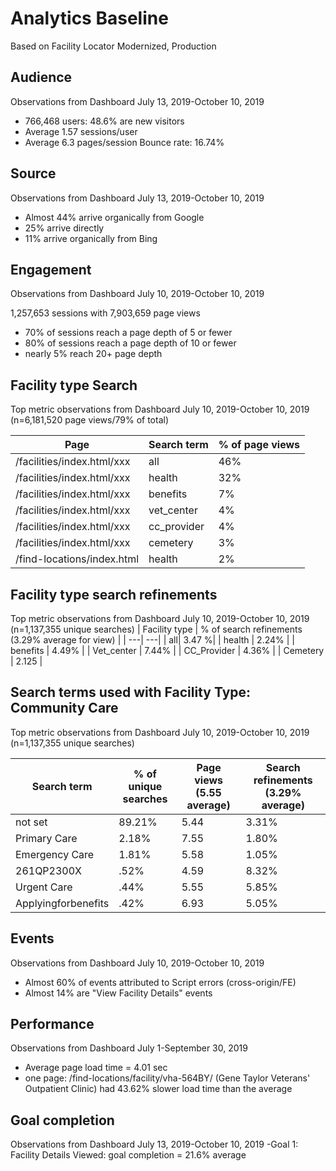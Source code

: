 # Analytics Baseline
Based on Facility Locator Modernized, Production


## Audience
Observations from Dashboard July 13, 2019-October 10, 2019
- 766,468 users: 48.6% are new visitors
- Average 1.57 sessions/user
- Average 6.3 pages/session
Bounce rate: 16.74%

## Source
Observations from Dashboard July 13, 2019-October 10, 2019
- Almost 44% arrive organically from Google
- 25% arrive directly 
- 11% arrive organically from Bing
## Engagement
Observations from Dashboard July 10, 2019-October 10, 2019 

1,257,653 sessions with 7,903,659 page views
- 70% of sessions reach a page depth of 5 or fewer
- 80% of sessions reach a page depth of 10 or fewer
- nearly 5% reach 20+ page depth

## Facility type Search
Top metric observations from Dashboard July 10, 2019-October 10, 2019 (n=6,181,520 page views/79% of total)

| Page | Search term | % of page views |
| ---| ---| ---|
| /facilities/index.html/xxx | all | 46% |
| /facilities/index.html/xxx | health | 32% |
| /facilities/index.html/xxx | benefits | 7% |
| /facilities/index.html/xxx | vet_center | 4% |
| /facilities/index.html/xxx | cc_provider | 4% |
| /facilities/index.html/xxx | cemetery | 3% |
| /find-locations/index.html | health |2% |

## Facility type search refinements
Top metric observations from Dashboard July 10, 2019-October 10, 2019 (n=1,137,355 unique searches)
| Facility type | % of search refinements (3.29% average for view) |
| ---| ---| 
| all| 3.47 %| 
| health | 2.24% |
| benefits | 4.49% |
| Vet_center | 7.44% |
| CC_Provider | 4.36% |
| Cemetery | 2.125 |

## Search terms used with Facility Type: Community Care
Top metric observations from Dashboard July 10, 2019-October 10, 2019 (n=1,137,355 unique searches)

| Search term | % of unique searches | Page views (5.55 average) | Search refinements (3.29% average) |
| ---| ---| ---| --- |
| not set | 89.21% | 5.44 | 3.31% |
| Primary Care | 2.18% | 7.55 | 1.80% |
| Emergency Care | 1.81% | 5.58 | 1.05% |
| 261QP2300X | .52% | 4.59 | 8.32%|
| Urgent Care | .44% | 5.55 | 5.85% |
| Applyingforbenefits | .42% | 6.93 | 5.05%|


## Events
Observations from Dashboard July 10, 2019-October 10, 2019
- Almost 60% of events attributed to Script errors (cross-origin/FE)
- Almost 14% are "View Facility Details" events

## Performance
Observations from Dashboard July 1-September 30, 2019
- Average page load time = 4.01 sec 
- one page: /find-locations/facility/vha-564BY/ (Gene Taylor Veterans' Outpatient Clinic) had 43.62% slower load time than the average

## Goal completion
Observations from Dashboard July 13, 2019-October 10, 2019
-Goal 1: Facility Details Viewed: goal completion = 21.6% average
